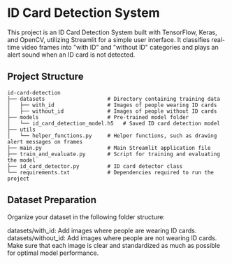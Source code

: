 # ID Card Detection System

This project is an ID Card Detection System built with TensorFlow, Keras, and OpenCV, utilizing Streamlit for a simple user interface. It classifies real-time video frames into "with ID" and "without ID" categories and plays an alert sound when an ID card is not detected.

## Project Structure

```plaintext
id-card-detection
├── datasets                    # Directory containing training data
│   ├── with_id                 # Images of people wearing ID cards
│   ├── without_id              # Images of people without ID cards
├── models                      # Pre-trained model folder
│   └── id_card_detection_model.h5   # Saved ID card detection model
├── utils
│   └── helper_functions.py     # Helper functions, such as drawing alert messages on frames
├── main.py                     # Main Streamlit application file
├── train_and_evaluate.py       # Script for training and evaluating the model
├── id_card_detector.py         # ID card detector class
└── requirements.txt            # Dependencies required to run the project
```

## Dataset Preparation

Organize your dataset in the following folder structure:

datasets/with_id: Add images where people are wearing ID cards.
datasets/without_id: Add images where people are not wearing ID cards.
Make sure that each image is clear and standardized as much as possible for optimal model performance.
